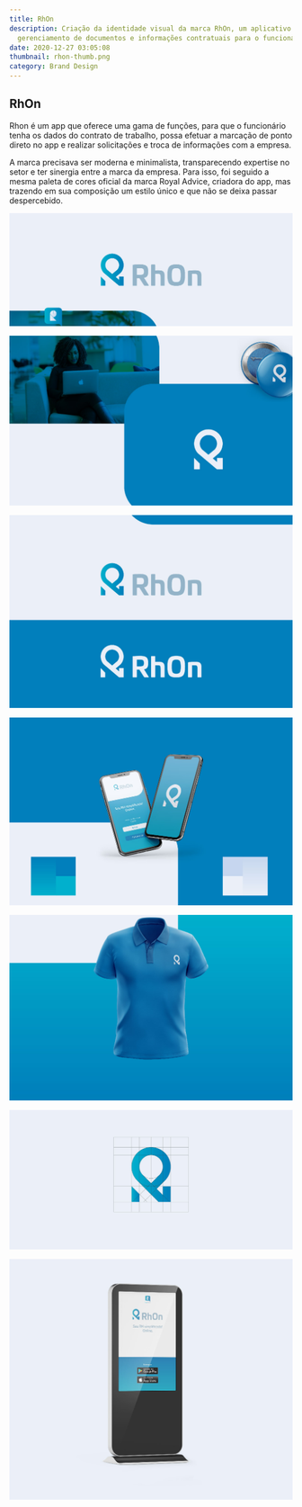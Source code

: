 ```yaml
---
title: RhOn
description: Criação da identidade visual da marca RhOn, um aplicativo para
  gerenciamento de documentos e informações contratuais para o funcionário.
date: 2020-12-27 03:05:08
thumbnail: rhon-thumb.png
category: Brand Design
---
```

## RhOn

Rhon é um app que oferece uma gama de funções, para que o funcionário tenha os dados do contrato de trabalho, possa efetuar a marcação de ponto direto no app e realizar solicitações e troca de informações com a empresa.

A marca precisava ser moderna e minimalista, transparecendo expertise no setor e ter sinergia entre a marca da empresa. Para isso, foi seguido a mesma paleta de cores oficial da marca Royal Advice, criadora do app, mas trazendo em sua composição um estilo único e que não se deixa passar despercebido.

![RhOn - Imagem 1](/static/assets/img/rhon-1.jpg "RhOn - Imagem 1")

![RhOn - Imagem 2](/static/assets/img/rhon-2.jpg "RhOn - Imagem 2")

![RhOn - Imagem 3](/static/assets/img/rhon-3.jpg "RhOn - Imagem 3")

![RhOn - Imagem 4](/static/assets/img/rhon-4.jpg "RhOn - Imagem 4")

![RhOn - Imagem 5](/static/assets/img/rhon-5.jpg "RhOn - Imagem 5")

![RhOn - Imagem 6](/static/assets/img/rhon-6.jpg "RhOn - Imagem 6")

![RhOn - Imagem 7](/static/assets/img/rhon-7.jpg "RhOn - Imagem 7")